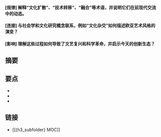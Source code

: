 #### [规律] 解释“文化扩散”、“技术转移”、“融合”等术语，并说明它们在前现代交流中的动态。


#### [连接] 与社会学和文化研究概念联系，例如“文化杂交”如何描述欧亚艺术风格的演变？


#### [影响] 理解这些过程如何导致了文艺复兴和科学革命，并启示今天的创新生态？


## 摘要


## 要点

- 
- 
- 

## 链接

- [[{h3_subfolder} MOC]]
